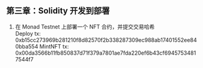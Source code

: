 ## 第三章：Solidity 开发到部署

1. 在 Monad Testnet 上部署一个 NFT 合约，并提交交易哈希  
	Deploy tx: 0xb15cc273969b281210f8d82570f2b338287309ec988ab17401552ee840bba554
	MintNFT tx: 0x00da3566b11fb850837d71f379a7801ae7fda220ef6b43cf69457534817544f7

